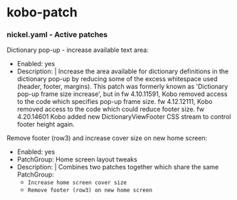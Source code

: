 # kobo-patch
### nickel.yaml - Active patches
Dictionary pop-up - increase available text area:
  - Enabled: yes
  - Description: |
      Increase the area available for dictionary definitions in the dictionary pop-up
      by reducing some of the excess whitespace used (header, footer, margins).
      This patch was formerly known as 'Dictionary pop-up frame size increase', but in
      fw 4.10.11591, Kobo removed access to the code which specifies pop-up frame size.
      fw 4.12.12111, Kobo removed access to the code which could reduce footer size.
      fw 4.20.14601  Kobo added new DictionaryViewFooter CSS stream to control footer height again.

Remove footer (row3) and increase cover size on new home screen:
  - Enabled: yes
  - PatchGroup: Home screen layout tweaks
  - Description: |
      Combines two patches together which share the same PatchGroup:
      - `Increase home screen cover size`
      - `Remove footer (row3) on new home screen`
